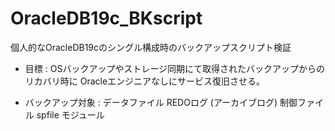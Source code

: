 # OracleDB19c_BKscript
個人的なOracleDB19cのシングル構成時のバックアップスクリプト検証

- 目標 :
OSバックアップやストレージ同期にて取得されたバックアップからのリカバリ時に
Oracleエンジニアなしにサービス復旧させる。

- バックアップ対象 :
 データファイル
 REDOログ
 (アーカイブログ)
 制御ファイル
 spfile
 モジュール
